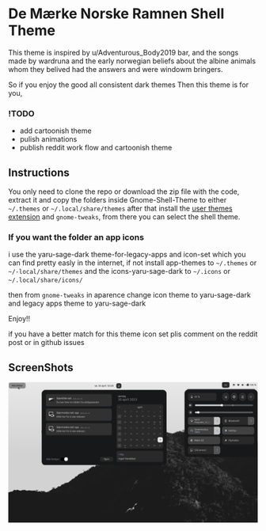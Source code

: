 # De Mærke Norske Ramnen Shell Theme

This theme is inspired by u/Adventurous_Body2019 bar, and the songs made by wardruna and the early norwegian beliefs about the albine animals whom they belived had the answers and were windowm bringers.

So if you enjoy the good all consistent dark themes Then this theme is for you,

### !TODO
- add cartoonish theme
- pulish animations
- publish reddit work flow and cartoonish theme

## Instructions

You only need to clone the repo or download the zip file with the code, extract it and copy the folders inside Gnome-Shell-Theme to either `~/.themes` or `~/.local/share/themes`
after that install the [user themes extension](https://extensions.gnome.org/extension/19/user-themes/) and `gnome-tweaks`, from there you can select the shell theme.

### If you want the folder an app icons

i use the yaru-sage-dark theme-for-legacy-apps and icon-set which you can find pretty easly in the internet, if not install app-themes to `~/.themes` or `~/-local/share/themes`
and the icons-yaru-sage-dark to `~/.icons` or `~/.local/share/icons/`

then from `gnome-tweaks`
in aparence change icon theme to yaru-sage-dark
and legacy apps theme to yaru-sage-dark

Enjoy!!

if you have a better match for this theme icon set plis comment on the reddit post or in github issues 

## ScreenShots
![Non cartoonish Desktop](Screenshots/skrivebord-nc-theme.png)

